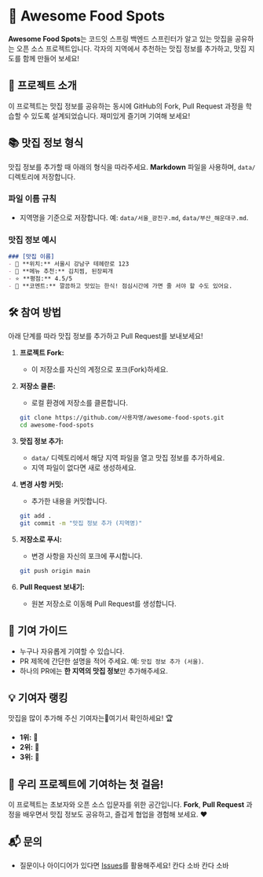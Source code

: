 # 🍴 Awesome Food Spots

**Awesome Food Spots**는 코드잇 스프링 백엔드 스프린터가 알고 있는 맛집을 공유하는 오픈 소스 프로젝트입니다. 각자의 지역에서 추천하는 맛집 정보를 추가하고, 맛집 지도를 함께 만들어 보세요! 


## 🚀 프로젝트 소개

이 프로젝트는 맛집 정보를 공유하는 동시에 GitHub의 Fork, Pull Request 과정을 학습할 수 있도록 설계되었습니다. 재미있게 즐기며 기여해 보세요!



## 📚 맛집 정보 형식

맛집 정보를 추가할 때 아래의 형식을 따라주세요. **Markdown** 파일을 사용하며, `data/` 디렉토리에 저장합니다.

### 파일 이름 규칙
- 지역명을 기준으로 저장합니다. 예: `data/서울_광진구.md`, `data/부산_해운대구.md`.

### 맛집 정보 예시
```markdown
### [맛집 이름]
- 📍 **위치:** 서울시 강남구 테헤란로 123
- 🍴 **메뉴 추천:** 김치찜, 된장찌개
- ⭐ **평점:** 4.5/5
- 💬 **코멘트:** 깔끔하고 맛있는 한식! 점심시간에 가면 줄 서야 할 수도 있어요.
```

## 🛠️ 참여 방법

아래 단계를 따라 맛집 정보를 추가하고 Pull Request를 보내보세요!

1. **프로젝트 Fork:**
   - 이 저장소를 자신의 계정으로 포크(Fork)하세요.

2. **저장소 클론:**
   - 로컬 환경에 저장소를 클론합니다.
   ```bash
   git clone https://github.com/사용자명/awesome-food-spots.git
   cd awesome-food-spots
   ```

3. **맛집 정보 추가:**
   - `data/` 디렉토리에서 해당 지역 파일을 열고 맛집 정보를 추가하세요.
   - 지역 파일이 없다면 새로 생성하세요.

4. **변경 사항 커밋:**
   - 추가한 내용을 커밋합니다.
   ```bash
   git add .
   git commit -m "맛집 정보 추가 (지역명)"
   ```

5. **저장소로 푸시:**
   - 변경 사항을 자신의 포크에 푸시합니다.
   ```bash
   git push origin main
   ```

6. **Pull Request 보내기:**
   - 원본 저장소로 이동해 Pull Request를 생성합니다.


## 🌟 기여 가이드

- 누구나 자유롭게 기여할 수 있습니다.
- PR 제목에 간단한 설명을 적어 주세요. 예: `맛집 정보 추가 (서울)`.
- 하나의 PR에는 **한 지역의 맛집 정보**만 추가해주세요.


## 💡 기여자 랭킹

맛집을 많이 추가해 주신 기여자는여기서 확인하세요! 🏆

- **1위:** 🥇
- **2위:** 🥈
- **3위:** 🥉


## 🎉 우리 프로젝트에 기여하는 첫 걸음!

이 프로젝트는 초보자와 오픈 소스 입문자를 위한 공간입니다. **Fork**, **Pull Request** 과정을 배우면서 맛집 정보도 공유하고, 즐겁게 협업을 경험해 보세요. ❤️


## 📬 문의

- 질문이나 아이디어가 있다면 [Issues](https://github.com/codeit-bootcamp-spring/awesome-food-spots/issues)를 활용해주세요!
칸다 소바
칸다 소바
